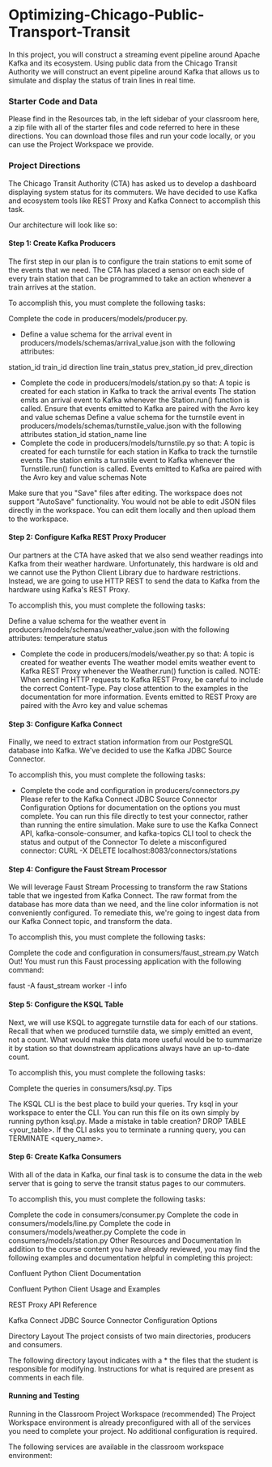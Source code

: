 # Optimizing-Chicago-Public-Transport-Transit
In this project, you will construct a streaming event pipeline around Apache Kafka and its ecosystem. Using public data from the Chicago Transit Authority we will construct an event pipeline around Kafka that allows us to simulate and display the status of train lines in real time.



### Starter Code and Data
Please find in the Resources tab, in the left sidebar of your classroom here, a zip file with all of the starter files and code referred to here in these directions. You can download those files and run your code locally, or you can use the Project Workspace we provide.

### Project Directions
The Chicago Transit Authority (CTA) has asked us to develop a dashboard displaying system status for its commuters. We have decided to use Kafka and ecosystem tools like REST Proxy and Kafka Connect to accomplish this task.

Our architecture will look like so:


#### Step 1: Create Kafka Producers
The first step in our plan is to configure the train stations to emit some of the events that we need. The CTA has placed a sensor on each side of every train station that can be programmed to take an action whenever a train arrives at the station.

To accomplish this, you must complete the following tasks:

Complete the code in producers/models/producer.py.

- Define a value schema for the arrival event in producers/models/schemas/arrival_value.json with the following attributes:

station_id
train_id
direction
line
train_status
prev_station_id
prev_direction

- Complete the code in producers/models/station.py so that:
A topic is created for each station in Kafka to track the arrival events
The station emits an arrival event to Kafka whenever the Station.run() function is called.
Ensure that events emitted to Kafka are paired with the Avro key and value schemas
Define a value schema for the turnstile event in producers/models/schemas/turnstile_value.json with the following attributes
station_id
station_name
line
- Complete the code in producers/models/turnstile.py so that:
A topic is created for each turnstile for each station in Kafka to track the turnstile events
The station emits a turnstile event to Kafka whenever the Turnstile.run() function is called.
Events emitted to Kafka are paired with the Avro key and value schemas
Note

Make sure that you "Save" files after editing. The workspace does not support "AutoSave" functionality.
You would not be able to edit JSON files directly in the workspace. You can edit them locally and then upload them to the workspace.
#### Step 2: Configure Kafka REST Proxy Producer
Our partners at the CTA have asked that we also send weather readings into Kafka from their weather hardware. Unfortunately, this hardware is old and we cannot use the Python Client Library due to hardware restrictions. Instead, we are going to use HTTP REST to send the data to Kafka from the hardware using Kafka's REST Proxy.

To accomplish this, you must complete the following tasks:

Define a value schema for the weather event in producers/models/schemas/weather_value.json with the following attributes:
temperature
status
- Complete the code in producers/models/weather.py so that:
A topic is created for weather events
The weather model emits weather event to Kafka REST Proxy whenever the Weather.run() function is called.
NOTE: When sending HTTP requests to Kafka REST Proxy, be careful to include the correct Content-Type. Pay close attention to the examples in the documentation for more information.
Events emitted to REST Proxy are paired with the Avro key and value schemas

#### Step 3: Configure Kafka Connect
Finally, we need to extract station information from our PostgreSQL database into Kafka. We've decided to use the Kafka JDBC Source Connector.

To accomplish this, you must complete the following tasks:

- Complete the code and configuration in producers/connectors.py
Please refer to the Kafka Connect JDBC Source Connector Configuration Options for documentation on the options you must complete.
You can run this file directly to test your connector, rather than running the entire simulation.
Make sure to use the Kafka Connect API, kafka-console-consumer, and kafka-topics CLI tool to check the status and output of the Connector
To delete a misconfigured connector: CURL -X DELETE localhost:8083/connectors/stations

#### Step 4: Configure the Faust Stream Processor
We will leverage Faust Stream Processing to transform the raw Stations table that we ingested from Kafka Connect. The raw format from the database has more data than we need, and the line color information is not conveniently configured. To remediate this, we're going to ingest data from our Kafka Connect topic, and transform the data.

To accomplish this, you must complete the following tasks:

Complete the code and configuration in consumers/faust_stream.py
Watch Out! You must run this Faust processing application with the following command:

faust -A faust_stream worker -l info

#### Step 5: Configure the KSQL Table
Next, we will use KSQL to aggregate turnstile data for each of our stations. Recall that when we produced turnstile data, we simply emitted an event, not a count. What would make this data more useful would be to summarize it by station so that downstream applications always have an up-to-date count.

To accomplish this, you must complete the following tasks:

Complete the queries in consumers/ksql.py.
Tips

The KSQL CLI is the best place to build your queries. Try ksql in your workspace to enter the CLI.
You can run this file on its own simply by running python ksql.py.
Made a mistake in table creation? DROP TABLE <your_table>. If the CLI asks you to terminate a running query, you can TERMINATE <query_name>.
#### Step 6: Create Kafka Consumers
With all of the data in Kafka, our final task is to consume the data in the web server that is going to serve the transit status pages to our commuters.

To accomplish this, you must complete the following tasks:

Complete the code in consumers/consumer.py
Complete the code in consumers/models/line.py
Complete the code in consumers/models/weather.py
Complete the code in consumers/models/station.py
Other Resources and Documentation
In addition to the course content you have already reviewed, you may find the following examples and documentation helpful in completing this project:

Confluent Python Client Documentation

Confluent Python Client Usage and Examples

REST Proxy API Reference

Kafka Connect JDBC Source Connector Configuration Options

Directory Layout
The project consists of two main directories, producers and consumers.

The following directory layout indicates with a * the files that the student is responsible for modifying. Instructions for what is required are present as comments in each file.


#### Running and Testing
Running in the Classroom Project Workspace (recommended)
The Project Workspace environment is already preconfigured with all of the services you need to complete your project. No additional configuration is required.

The following services are available in the classroom workspace environment:

